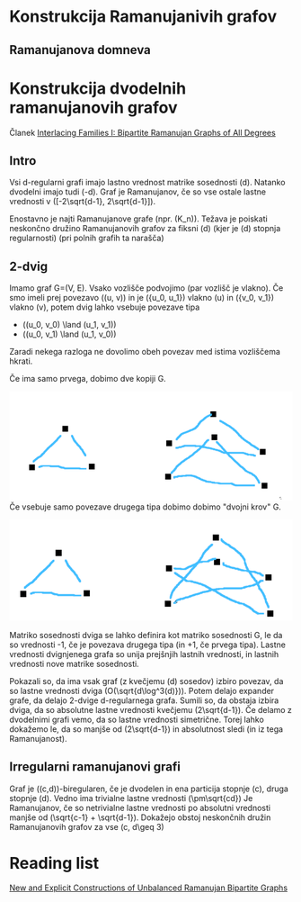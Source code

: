 # Konstrukcija Ramanujanivih grafov
## Ramanujanova domneva


# Konstrukcija dvodelnih ramanujanovih grafov

Članek [Interlacing Families I: Bipartite Ramanujan Graphs of All Degrees](https://arxiv.org/pdf/1304.4132.pdf)

## Intro
Vsi d-regularni grafi imajo lastno vrednost matrike sosednosti \(d\). Natanko dvodelni imajo tudi \(-d\).
Graf je Ramanujanov, če so vse ostale lastne vrednosti v \([-2\sqrt{d-1}, 2\sqrt{d-1}]\).

Enostavno je najti Ramanujanove grafe (npr. \(K_n\)). Težava je poiskati neskončno družino Ramanujanovih grafov za fiksni \(d\) (kjer je \(d\) stopnja regularnosti) (pri polnih grafih ta narašča)

## 2-dvig

Imamo graf G=(V, E). Vsako vozlišče podvojimo (par vozlišč je vlakno).
Če smo imeli prej povezavo \((u, v)\) in je \(\{u_0, u_1}\) vlakno \(u\) in \(\{v_0, v_1}\) vlakno \(v\), potem dvig lahko vsebuje povezave tipa
- \((u_0, v_0) \land (u_1, v_1)\)
- \((u_0, v_1) \land (u_1, v_0)\)

Zaradi nekega razloga ne dovolimo obeh povezav med istima vozliščema hkrati.

Če ima samo prvega, dobimo dve kopiji G.

![Kopiji G](images/image.png)
Če vsebuje samo povezave drugega tipa dobimo dobimo "dvojni krov" G.

![Dvojni krov](images/image-2.png)

Matriko sosednosti dviga se lahko definira kot matriko sosednosti G, le da so vrednosti -1, če je povezava drugega tipa (in +1, če prvega tipa). Lastne vrednosti dvignjenega grafa so unija prejšnjih lastnih vrednosti, in lastnih vrednosti nove matrike sosednosti.

Pokazali so, da ima vsak graf (z kvečjemu \(d\) sosedov) izbiro povezav, da so lastne vrednosti dviga \(O(\sqrt{d\log^3(d)})\). Potem delajo expander grafe, da delajo 2-dvige d-regularnega grafa. Sumili so, da obstaja izbira dviga, da so absolutne lastne vrednosti kvečjemu \(2\sqrt{d-1}\). Če delamo z dvodelnimi grafi vemo, da so lastne vrednosti simetrične. Torej lahko dokažemo le, da so manjše od \(2\sqrt{d-1}\) in absolutnost sledi (in iz tega Ramanujanost).

## Irregularni ramanujanovi grafi
Graf je \((c,d)\)-biregularen, če je dvodelen in ena particija stopnje \(c\), druga stopnje \(d\). Vedno ima trivialne lastne vrednosti \(\pm\sqrt{cd}\) Je Ramanujanov, če so netrivialne lastne vrednosti po absolutni vrednosti manjše od \(\sqrt{c-1} + \sqrt{d-1}\). Dokažejo obstoj neskončnih družin Ramanujanovih grafov za vse \(c, d\geq 3\)


# Reading list
[New and Explicit Constructions of Unbalanced Ramanujan Bipartite Graphs](https://arxiv.org/pdf/1910.03937.pdf)